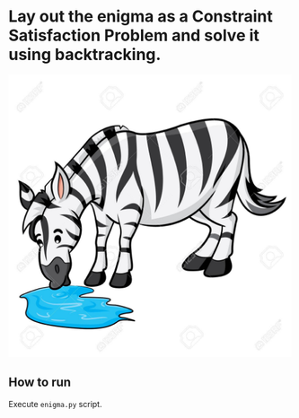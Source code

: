 # Lay out the enigma as a Constraint Satisfaction Problem and solve it using backtracking.
![Alt text](who_owns_the_zebra.jpg?raw=true "Title")
## How to run
Execute `enigma.py` script.
